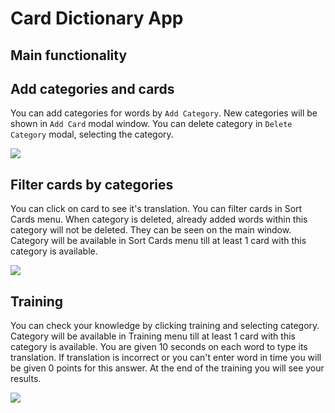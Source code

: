 # Card Dictionary App

## Main functionality

## Add categories and cards

You can add categories for words by `Add Category`. New categories will be shown in `Add Card` modal window. You can delete category in `Delete Category` modal, selecting the category. 

![](https://github.com/Vladgleen8/CardDictionary/blob/main/gifs/ScreenRecorderProject1.gif)

## Filter cards by categories

You can click on card to see it's translation.
You can filter cards in Sort Cards menu. When category is deleted, already added words within this category will not be deleted. They can be seen on the main window. Category will be available in Sort Cards menu till at least 1 card with this category is available.

![](https://github.com/Vladgleen8/CardDictionary/blob/main/gifs/ScreenRecorderProject2.gif)

## Training

You can check your knowledge by clicking training and selecting category. Category will be available in Training menu till at least 1 card with this category is available. 
You are given 10 seconds on each word to type its translation. If translation is incorrect or you can't enter word in time you will be given 0 points for this answer. At the end of the training you will see your results.

![](https://github.com/Vladgleen8/CardDictionary/blob/main/gifs/ScreenRecorderProject3.gif)
